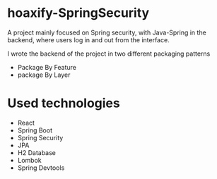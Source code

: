 # hoaxify-SpringSecurity

A project mainly focused on Spring security, with Java-Spring in the backend, where users log in and out from the interface.

I wrote the backend of the project in two different packaging patterns
- Package By Feature
- package By Layer


# Used technologies
- React
- Spring Boot
- Spring Security
- JPA
- H2 Database
- Lombok
- Spring Devtools
